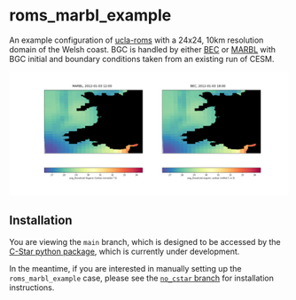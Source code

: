 # roms_marbl_example
An example configuration of [ucla-roms](https://github.com/CESR-lab/ucla-roms) with a 24x24, 10km resolution domain of the Welsh coast.
BGC is handled by either [BEC]( https://doi.org/10.1029/2004GB002220) or [MARBL](https://doi.org/10.1029/2021MS002647) with BGC initial and boundary conditions taken from an existing run of CESM.


![Comparison animation showing surface dissolved organic carbon in MARBL and BEC](DOC.gif)

## Installation
You are viewing the `main` branch, which is designed to be accessed by the [C-Star python package](https://github.com/CWorthy-Ocean/C-Star), which is currently under development.

In the meantime, if you are interested in manually setting up the `roms_marbl_example` case, please see the [`no_cstar` branch](https://github.com/CWorthy-ocean/cstar_blueprint_roms_marbl_example/tree/no_cstar) for installation instructions.
